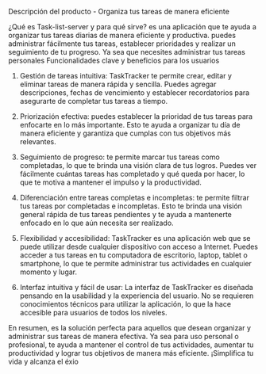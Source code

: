  Descripción del producto - Organiza tus tareas de manera eficiente

 ¿Qué es Task-list-server y para qué sirve?
 es una aplicación que te ayuda a organizar tus tareas diarias de manera eficiente y productiva. puedes administrar fácilmente tus tareas, establecer prioridades y realizar un seguimiento de tu progreso. Ya sea que necesites administrar tus tareas personales
 Funcionalidades clave y beneficios para los usuarios
1. Gestión de tareas intuitiva: TaskTracker te permite crear, editar y eliminar tareas de manera rápida y sencilla. Puedes agregar descripciones, fechas de vencimiento y establecer recordatorios para asegurarte de completar tus tareas a tiempo.

2. Priorización efectiva:  puedes establecer la prioridad de tus tareas para enfocarte en lo más importante. Esto te ayuda a organizar tu día de manera eficiente y garantiza que cumplas con tus objetivos más relevantes.

3. Seguimiento de progreso: te permite marcar tus tareas como completadas, lo que te brinda una visión clara de tus logros. Puedes ver fácilmente cuántas tareas has completado y qué queda por hacer, lo que te motiva a mantener el impulso y la productividad.

4. Diferenciación entre tareas completas e incompletas:  te permite filtrar tus tareas por completadas e incompletas. Esto te brinda una visión general rápida de tus tareas pendientes y te ayuda a mantenerte enfocado en lo que aún necesita ser realizado.

5. Flexibilidad y accesibilidad: TaskTracker es una aplicación web que se puede utilizar desde cualquier dispositivo con acceso a Internet. Puedes acceder a tus tareas en tu computadora de escritorio, laptop, tablet o smartphone, lo que te permite administrar tus actividades en cualquier momento y lugar.

6. Interfaz intuitiva y fácil de usar: La interfaz de TaskTracker es diseñada pensando en la usabilidad y la experiencia del usuario. No se requieren conocimientos técnicos para utilizar la aplicación, lo que la hace accesible para usuarios de todos los niveles.

En resumen, es la solución perfecta para aquellos que desean organizar y administrar sus tareas de manera efectiva. Ya sea para uso personal o profesional,  te ayuda a mantener el control de tus actividades, aumentar tu productividad y lograr tus objetivos de manera más eficiente. ¡Simplifica tu vida y alcanza el éxio
